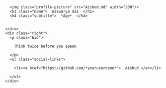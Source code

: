 <html>
<head><link rel="stylesheet" type="text/css" href="style.css"></head>
<body>
  <div class="wrapper">
    <div class="left">


      <img class="profile-picture" src="Aishud.md" width="200"/>
      <h1 class="name">  Aiswarya das  </h1>
      <h4 class="subtitle">  *Age*  </h4>


    </div>
    <div class="right">
      <p class="bio">

        Think twice before you speak

      </p>
      <ul class="social-links">

        <li><a href="https://github.com/*yourusername*">  Aishud </a></li>

      </ul>
    </div>
  </div>
</body>
</html>
